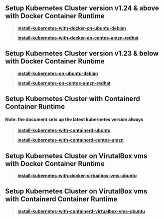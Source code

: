## Setup Kubernetes Cluster version v1.24 & above with Docker Container Runtime

> **[install-kubernetes-with-docker-on-ubuntu-debian](https://github.com/lerndevops/kubernetes/blob/master/1-intall/install-kubernetes-v1.24-ubuntu-debian.md)**

> **[install-kubernetes-with-docker-on-centos-amzn-redhat](https://github.com/lerndevops/kubernetes/blob/master/1-intall/install-kubernetes-v1.24-centos-amzn-redhat.md)**

## Setup Kubernetes Cluster version v1.23 & below with Docker Container Runtime

> **[install-kubernetes-on-ubuntu-debian](https://github.com/lerndevops/kubernetes/blob/master/1-intall/install-kubernetes-on-ubuntu-debian.md)**

> **[install-kubernetes-on-centos-amzn-redhat](https://github.com/lerndevops/kubernetes/blob/master/1-intall/install-kubernetes-on-centos-amzn-redhat.md)**

## Setup Kubernetes Cluster with Containerd Container Runtime

#### Note: the document sets up the latest kubernetes version always 

> **[install-kubernetes-with-containerd-ubuntu](https://github.com/lerndevops/kubernetes/blob/master/1-intall/install-kubernetes-containerd-ubuntu.md)**

> **[install-kubernetes-with-containerd-centos-amzn](https://github.com/lerndevops/kubernetes/blob/master/1-intall/install-kubernetes-containerd-centos-amzn.md)**

## Setup Kubernetes Cluster on VirutalBox vms with Docker Container Runtime

> **[install-kubernetes-with-docker-virtualbox-vms-ubuntu](https://github.com/lerndevops/kubernetes/blob/master/1-intall/install-kubernetes-with-docker-virtualbox-vm-ubuntu.md)**

## Setup Kubernetes Cluster on VirutalBox vms with Containerd Container Runtime

> **[install-kubernetes-with-containerd-virtualbox-vms-ubuntu](https://github.com/lerndevops/kubernetes/blob/master/1-intall/install-kubernetes-with-containerd-virtualbox-vm-ubuntu.md)**
